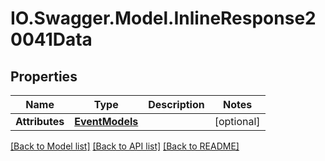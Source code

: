 # IO.Swagger.Model.InlineResponse20041Data
## Properties

Name | Type | Description | Notes
------------ | ------------- | ------------- | -------------
**Attributes** | [**EventModels**](EventModels.md) |  | [optional] 

[[Back to Model list]](../README.md#documentation-for-models) [[Back to API list]](../README.md#documentation-for-api-endpoints) [[Back to README]](../README.md)


